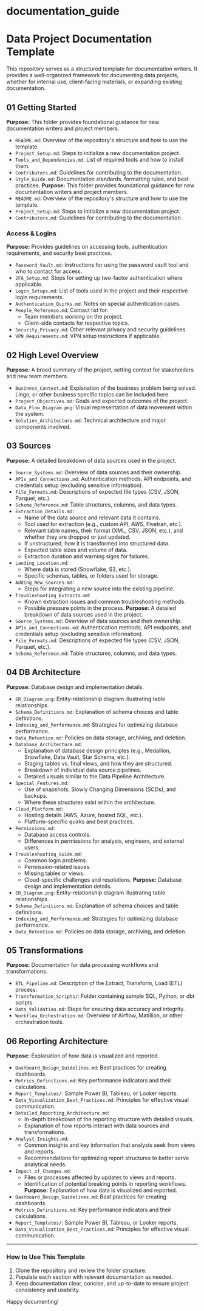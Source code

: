 # documentation_guide


# Data Project Documentation Template

This repository serves as a structured template for documentation writers. It provides a well-organized framework for documenting data projects, whether for internal use, client-facing materials, or expanding existing documentation.

## 01 Getting Started
**Purpose:** This folder provides foundational guidance for new documentation writers and project members.
- `README.md`: Overview of the repository's structure and how to use the template.
- `Project_Setup.md`: Steps to initialize a new documentation project.
- `Tools_and_Dependencies.md`: List of required tools and how to install them.
- `Contributors.md`: Guidelines for contributing to the documentation.
- `Style_Guide.md`: Documentation standards, formatting rules, and best practices.
**Purpose:** This folder provides foundational guidance for new documentation writers and project members.
- `README.md`: Overview of the repository's structure and how to use the template.
- `Project_Setup.md`: Steps to initialize a new documentation project.
- `Contributors.md`: Guidelines for contributing to the documentation.
  
### Access & Logins
**Purpose:** Provides guidelines on accessing tools, authentication requirements, and security best practices.
- `Password_Vault.md`: Instructions for using the password vault tool and who to contact for access.
- `2FA_Setup.md`: Steps for setting up two-factor authentication where applicable.
- `Login_Setups.md`: List of tools used in the project and their respective login requirements.
- `Authentication_Quirks.md`: Notes on special authentication cases.
- `People_Reference.md`: Contact list for:
  - Team members working on the project.
  - Client-side contacts for respective topics.
- `Security_Privacy.md`: Other relevant privacy and security guidelines.
- `VPN_Requirements.md`: VPN setup instructions if applicable.


## 02 High Level Overview
**Purpose:** A broad summary of the project, setting context for stakeholders and new team members.
- `Business_Context.md`: Explanation of the business problem being solved. Lingo, or other business specific topics can be included here. 
- `Project_Objectives.md`: Goals and expected outcomes of the project.
- `Data_Flow_Diagram.png`: Visual representation of data movement within the system.
- `Solution_Architecture.md`: Technical architecture and major components involved.

## 03 Sources
**Purpose:** A detailed breakdown of data sources used in the project.

- `Source_Systems.md`: Overview of data sources and their ownership.
- `APIs_and_Connections.md`: Authentication methods, API endpoints, and credentials setup (excluding sensitive information).
- `File_Formats.md`: Descriptions of expected file types (CSV, JSON, Parquet, etc.).
- `Schema_Reference.md`: Table structures, columns, and data types.
- `Extraction_Details.md`: 
  - Name of the data source and relevant data it contains.
  - Tool used for extraction (e.g., custom API, AWS, Fivetran, etc.).
  - Relevant table names, their format (XML, CSV, JSON, etc.), and whether they are dropped or just updated.
  - If unstructured, how it is transformed into structured data.
  - Expected table sizes and volume of data.
  - Extraction duration and warning signs for failures.
- `Landing_Location.md`: 
  - Where data is stored (Snowflake, S3, etc.).
  - Specific schemas, tables, or folders used for storage.
- `Adding_New_Sources.md`: 
  - Steps for integrating a new source into the existing pipeline.
- `Troubleshooting_Extracts.md`: 
  - Known extraction issues and common troubleshooting methods.
  - Possible pressure points in the process.
**Purpose:** A detailed breakdown of data sources used in the project.
- `Source_Systems.md`: Overview of data sources and their ownership.
- `APIs_and_Connections.md`: Authentication methods, API endpoints, and credentials setup (excluding sensitive information).
- `File_Formats.md`: Descriptions of expected file types (CSV, JSON, Parquet, etc.).
- `Schema_Reference.md`: Table structures, columns, and data types.

## 04 DB Architecture
**Purpose:** Database design and implementation details.
- `ER_Diagram.png`: Entity-relationship diagram illustrating table relationships.
- `Schema_Definitions.md`: Explanation of schema choices and table definitions.
- `Indexing_and_Performance.md`: Strategies for optimizing database performance.
- `Data_Retention.md`: Policies on data storage, archiving, and deletion.
- `Database_Architecture.md`:
  - Explanation of database design principles (e.g., Medallion, Snowflake, Data Vault, Star Schema, etc.).
  - Staging tables vs. final views, and how they are structured.
  - Breakdown of individual data source pipelines.
  - Detailed visuals similar to the Data Pipeline Architecture.
- `Special_Features.md`:
  - Use of snapshots, Slowly Changing Dimensions (SCDs), and backups.
  - Where these structures exist within the architecture.
- `Cloud_Platform.md`:
  - Hosting details (AWS, Azure, hosted SQL, etc.).
  - Platform-specific quirks and best practices.
- `Permissions.md`:
  - Database access controls.
  - Differences in permissions for analysts, engineers, and external users.
- `Troubleshooting_Guide.md`:
  - Common login problems.
  - Permission-related issues.
  - Missing tables or views.
  - Cloud-specific challenges and resolutions.
**Purpose:** Database design and implementation details.
- `ER_Diagram.png`: Entity-relationship diagram illustrating table relationships.
- `Schema_Definitions.md`: Explanation of schema choices and table definitions.
- `Indexing_and_Performance.md`: Strategies for optimizing database performance.
- `Data_Retention.md`: Policies on data storage, archiving, and deletion.

## 05 Transformations
**Purpose:** Documentation for data processing workflows and transformations.
- `ETL_Pipeline.md`: Description of the Extract, Transform, Load (ETL) process.
- `Transformation_Scripts/`: Folder containing sample SQL, Python, or dbt scripts.
- `Data_Validation.md`: Steps for ensuring data accuracy and integrity.
- `Workflow_Orchestration.md`: Overview of Airflow, Matillion, or other orchestration tools.

## 06 Reporting Architecture
**Purpose:** Explanation of how data is visualized and reported.
- `Dashboard_Design_Guidelines.md`: Best practices for creating dashboards.
- `Metrics_Definitions.md`: Key performance indicators and their calculations.
- `Report_Templates/`: Sample Power BI, Tableau, or Looker reports.
- `Data_Visualization_Best_Practices.md`: Principles for effective visual communication.
- `Detailed_Reporting_Architecture.md`:
  - In-depth breakdown of the reporting structure with detailed visuals.
  - Explanation of how reports interact with data sources and transformations.
- `Analyst_Insights.md`:
  - Common insights and key information that analysts seek from views and reports.
  - Recommendations for optimizing report structures to better serve analytical needs.
- `Impact_of_Changes.md`:
  - Files or processes affected by updates to views and reports.
  - Identification of potential breaking points in reporting workflows.
**Purpose:** Explanation of how data is visualized and reported.
- `Dashboard_Design_Guidelines.md`: Best practices for creating dashboards.
- `Metrics_Definitions.md`: Key performance indicators and their calculations.
- `Report_Templates/`: Sample Power BI, Tableau, or Looker reports.
- `Data_Visualization_Best_Practices.md`: Principles for effective visual communication.
---

### How to Use This Template
1. Clone the repository and review the folder structure.
2. Populate each section with relevant documentation as needed.
3. Keep documentation clear, concise, and up-to-date to ensure project consistency and usability.

Happy documenting!

